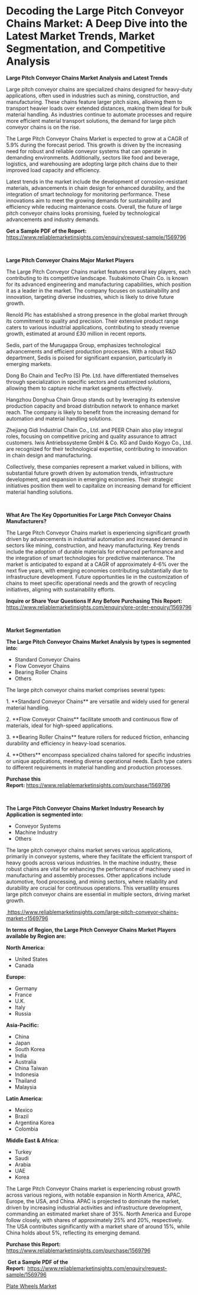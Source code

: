 <p><h1>Decoding the Large Pitch Conveyor Chains Market: A Deep Dive into the Latest Market Trends, Market Segmentation, and Competitive Analysis</h1></p><p><strong>Large Pitch Conveyor Chains Market Analysis and Latest Trends</strong></p>
<p><p>Large pitch conveyor chains are specialized chains designed for heavy-duty applications, often used in industries such as mining, construction, and manufacturing. These chains feature larger pitch sizes, allowing them to transport heavier loads over extended distances, making them ideal for bulk material handling. As industries continue to automate processes and require more efficient material transport solutions, the demand for large pitch conveyor chains is on the rise.</p><p>The Large Pitch Conveyor Chains Market is expected to grow at a CAGR of 5.9% during the forecast period. This growth is driven by the increasing need for robust and reliable conveyor systems that can operate in demanding environments. Additionally, sectors like food and beverage, logistics, and warehousing are adopting large pitch chains due to their improved load capacity and efficiency. </p><p>Latest trends in the market include the development of corrosion-resistant materials, advancements in chain design for enhanced durability, and the integration of smart technology for monitoring performance. These innovations aim to meet the growing demands for sustainability and efficiency while reducing maintenance costs. Overall, the future of large pitch conveyor chains looks promising, fueled by technological advancements and industry demands.</p></p>
<p><strong>Get a Sample PDF of the Report:&nbsp;</strong> <a href="https://www.reliablemarketinsights.com/enquiry/request-sample/1569796?utm_campaign=1937&utm_medium=2&utm_source=Github&utm_content=ia&utm_term=29122024&utm_id=large-pitch-conveyor-chains">https://www.reliablemarketinsights.com/enquiry/request-sample/1569796</a></p>
<p>&nbsp;</p>
<p><strong>Large Pitch Conveyor Chains Major Market Players</strong></p>
<p><p>The Large Pitch Conveyor Chains market features several key players, each contributing to its competitive landscape. Tsubakimoto Chain Co. is known for its advanced engineering and manufacturing capabilities, which position it as a leader in the market. The company focuses on sustainability and innovation, targeting diverse industries, which is likely to drive future growth.</p><p>Renold Plc has established a strong presence in the global market through its commitment to quality and precision. Their extensive product range caters to various industrial applications, contributing to steady revenue growth, estimated at around £30 million in recent reports.</p><p>Sedis, part of the Murugappa Group, emphasizes technological advancements and efficient production processes. With a robust R&D department, Sedis is poised for significant expansion, particularly in emerging markets.</p><p>Dong Bo Chain and TecPro (S) Pte. Ltd. have differentiated themselves through specialization in specific sectors and customized solutions, allowing them to capture niche market segments effectively.</p><p>Hangzhou Donghua Chain Group stands out by leveraging its extensive production capacity and broad distribution network to enhance market reach. The company is likely to benefit from the increasing demand for automation and material handling solutions.</p><p>Zhejiang Gidi Industrial Chain Co., Ltd. and PEER Chain also play integral roles, focusing on competitive pricing and quality assurance to attract customers. Iwis Antriebssysteme GmbH & Co. KG and Daido Kogyo Co., Ltd. are recognized for their technological expertise, contributing to innovation in chain design and manufacturing.</p><p>Collectively, these companies represent a market valued in billions, with substantial future growth driven by automation trends, infrastructure development, and expansion in emerging economies. Their strategic initiatives position them well to capitalize on increasing demand for efficient material handling solutions.</p></p>
<p>&nbsp;</p>
<p><strong>What Are The Key Opportunities For Large Pitch Conveyor Chains Manufacturers?</strong></p>
<p><p>The Large Pitch Conveyor Chains market is experiencing significant growth driven by advancements in industrial automation and increased demand in sectors like mining, construction, and heavy manufacturing. Key trends include the adoption of durable materials for enhanced performance and the integration of smart technologies for predictive maintenance. The market is anticipated to expand at a CAGR of approximately 4-6% over the next five years, with emerging economies contributing substantially due to infrastructure development. Future opportunities lie in the customization of chains to meet specific operational needs and the growth of recycling initiatives, aligning with sustainability efforts.</p></p>
<p><strong>Inquire or Share Your Questions If Any Before Purchasing This Report:</strong> <a href="https://www.reliablemarketinsights.com/enquiry/pre-order-enquiry/1569796?utm_campaign=1937&utm_medium=2&utm_source=Github&utm_content=ia&utm_term=29122024&utm_id=large-pitch-conveyor-chains">https://www.reliablemarketinsights.com/enquiry/pre-order-enquiry/1569796</a></p>
<p>&nbsp;</p>
<p><strong>Market Segmentation</strong></p>
<p><strong>The Large Pitch Conveyor Chains Market Analysis by types is segmented into:</strong></p>
<p><ul><li>Standard Conveyor Chains</li><li>Flow Conveyor Chains</li><li>Bearing Roller Chains</li><li>Others</li></ul></p>
<p><p>The large pitch conveyor chains market comprises several types: </p><p>1. **Standard Conveyor Chains** are versatile and widely used for general material handling.</p><p>2. **Flow Conveyor Chains** facilitate smooth and continuous flow of materials, ideal for high-speed applications.</p><p>3. **Bearing Roller Chains** feature rollers for reduced friction, enhancing durability and efficiency in heavy-load scenarios.</p><p>4. **Others** encompass specialized chains tailored for specific industries or unique applications, meeting diverse operational needs. Each type caters to different requirements in material handling and production processes.</p></p>
<p><strong>Purchase this Report:&nbsp;</strong><a href="https://www.reliablemarketinsights.com/purchase/1569796?utm_campaign=1937&utm_medium=2&utm_source=Github&utm_content=ia&utm_term=29122024&utm_id=large-pitch-conveyor-chains">https://www.reliablemarketinsights.com/purchase/1569796</a></p>
<p>&nbsp;</p>
<p><strong>The Large Pitch Conveyor Chains Market Industry Research by Application is segmented into:</strong></p>
<p><ul><li>Conveyor Systems</li><li>Machine Industry</li><li>Others</li></ul></p>
<p><p>The large pitch conveyor chains market serves various applications, primarily in conveyor systems, where they facilitate the efficient transport of heavy goods across various industries. In the machine industry, these robust chains are vital for enhancing the performance of machinery used in manufacturing and assembly processes. Other applications include automotive, food processing, and mining sectors, where reliability and durability are crucial for continuous operations. This versatility ensures large pitch conveyor chains are essential in multiple sectors, driving market growth.</p></p>
<p><a href="https://www.reliablemarketinsights.com/large-pitch-conveyor-chains-market-r1569796?utm_campaign=1937&utm_medium=2&utm_source=Github&utm_content=ia&utm_term=29122024&utm_id=large-pitch-conveyor-chains">&nbsp;https://www.reliablemarketinsights.com/large-pitch-conveyor-chains-market-r1569796</a></p>
<p><strong>In terms of Region, the Large Pitch Conveyor Chains Market Players available by Region are:</strong></p>
<p>
    <p> <strong> North America: </strong>
        <ul>
            <li>United States</li>
            <li>Canada</li>
        </ul>
        </p> 
    <p> <strong> Europe: </strong>
        <ul>
            <li>Germany</li>
            <li>France</li>
            <li>U.K.</li>
            <li>Italy</li>
            <li>Russia</li>
        </ul>
        </p> 
    <p> <strong> Asia-Pacific: </strong>
        <ul>
            <li>China</li>
            <li>Japan</li>
            <li>South Korea</li>
            <li>India</li>
            <li>Australia</li>
            <li>China Taiwan</li>
            <li>Indonesia</li>
            <li>Thailand</li>
            <li>Malaysia</li>
        </ul>
        </p> 
    <p> <strong> Latin America: </strong>
        <ul>
            <li>Mexico</li>
            <li>Brazil</li>
            <li>Argentina Korea</li>
            <li>Colombia</li>
        </ul>
        </p> 
    <p> <strong> Middle East & Africa: </strong>
        <ul>
            <li>Turkey</li>
            <li>Saudi</li>
            <li>Arabia</li>
            <li>UAE</li>
            <li>Korea</li>
        </ul>
    </p>
    </p>
<p><p>The Large Pitch Conveyor Chains market is experiencing robust growth across various regions, with notable expansion in North America, APAC, Europe, the USA, and China. APAC is projected to dominate the market, driven by increasing industrial activities and infrastructure development, commanding an estimated market share of 35%. North America and Europe follow closely, with shares of approximately 25% and 20%, respectively. The USA contributes significantly with a market share of around 15%, while China holds about 5%, reflecting its emerging demand.</p></p>
<p><strong>Purchase this Report: </strong><a href="https://www.reliablemarketinsights.com/purchase/1569796?utm_campaign=1937&utm_medium=2&utm_source=Github&utm_content=ia&utm_term=29122024&utm_id=large-pitch-conveyor-chains">https://www.reliablemarketinsights.com/purchase/1569796</a></p>
<p>&nbsp;<strong>Get a Sample PDF of the Report:&nbsp;&nbsp;</strong><a href="https://www.reliablemarketinsights.com/enquiry/request-sample/1569796?utm_campaign=1937&utm_medium=2&utm_source=Github&utm_content=ia&utm_term=29122024&utm_id=large-pitch-conveyor-chains">https://www.reliablemarketinsights.com/enquiry/request-sample/1569796</a></p>
<p><strong></strong></p>
<p><p><a href="https://github.com/Krish2023na/Market-Research-Report-List-6/blob/main/plate-wheels-market.md?utm_campaign=1937&utm_medium=2&utm_source=Github&utm_content=ia&utm_term=29122024&utm_id=large-pitch-conveyor-chains">Plate Wheels Market</a></p></p>